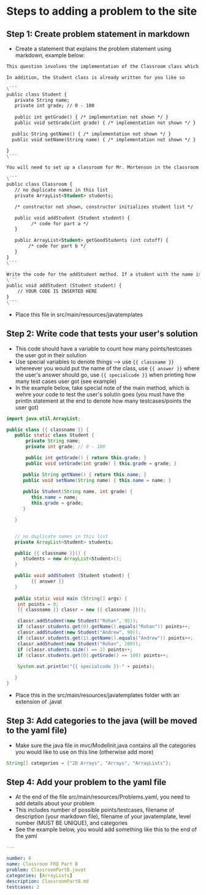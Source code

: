 # Steps to adding a problem to the site
## Step 1: Create problem statement in markdown
- Create a statement that explains the problem statement using markdown, example below:
```md
This question involves the implementation of the Classroom class which represents a single company’s cellphone phone availability and prices.

In addition, the Student class is already written for you like so

\```
public class Student {
   private String name;
   private int grade; // 0 - 100
   
   public int getGrade() { /* implementation not shown */ }
   public void setGrade(int grade) { /* implementation not shown */ }

  public String getName() { /* implementation not shown */ }
  public void setName(String name) { /* implementation not shown */ }

}
\```

You will need to set up a classroom for Mr. Mortenson in the classroom class

\```
public class Classroom {
   // no duplicate names in this list
   private ArrayList<Student> students;

   /* constructor not shown, constructor initializes student list */

   public void addStudent (Student student) {
         /* code for part a */
   } 

   public ArrayList<Student> getGoodStudents (int cutoff) {
        /* code for part b */
   }
}
\```

Write the code for the addStudent method. If a student with the name is not already in the student’s list, the student should be added to the list. Otherwise, the existing student should keep its place in the list, and its grade should be updated to reflect that which was passed into the function.
\```
public void addStudent (Student student) {
    // YOUR CODE IS INSERTED HERE
}
\```
```
- Place this file in src/main/resources/javatemplates

## Step 2: Write code that tests your user's solution
- This code should have a variable to count how many points/testcases the user got in their solution
- Use special variables to denote things --> use ``{{ classname }}`` whereever you would put the name of the class, use ``{{ answer }}`` where the user's answer should go, use ``{{ specialcode }}`` when printing how many test cases user got (see example)
- In the example below, take special note of the main method, which is wehre your code to test the user's solutin goes (you must have the println statement at the end to denote how many testcases/points the user got)
```java
import java.util.ArrayList;

public class {{ classname }} {
   public static class Student {
       private String name;
       private int grade; // 0 - 100

       public int getGrade() { return this.grade; }
       public void setGrade(int grade) { this.grade = grade; }

      public String getName() { return this.name; }
      public void setName(String name) { this.name = name; }
      
      public Student(String name, int grade) {
         this.name = name;
         this.grade = grade;
      }

   }


   // no duplicate names in this list
   private ArrayList<Student> students;

   public {{ classname }}() {
      students = new ArrayList<Student>();
   }

   public void addStudent (Student student) {
         {{ answer }}
   } 
   
   public static void main (String[] args) {
    int points = 0;
    {{ classname }} classr = new {{ classname }}();

    classr.addStudent(new Student("Rohan", 95));
    if (classr.students.get(0).getName().equals("Rohan")) points++;
    classr.addStudent(new Student("Andrew", 90));
    if (classr.students.get(1).getName().equals("Andrew")) points++;
    classr.addStudent(new Student("Rohan", 100));
    if (classr.students.size() == 2) points++;
    if (classr.students.get(0).getGrade() == 100) points++;
    
    System.out.println("{{ specialcode }}-" + points);

   }
}
```
- Place this in the src/main/resources/javatemplates folder with an extension of .javat

## Step 3: Add categories to the java (will be moved to the yaml file)
- Make sure the java file in mvc/ModelInit.java contains all the categories you would like to use on this line (otherwise add more)
```java
String[] categories = {"2D Arrays", "Arrays", "ArrayLists"};
```

## Step 4: Add your problem to the yaml file
- At the end of the file src/main/resources/Problems.yaml, you need to add details about your problem
- This includes number of possible points/testcases, filename of description (your markdown file), filename of your javatemplate, level number (MUST BE UNIQUE), and categories
- See the example below, you would add something like this to the end of the yaml
```yaml
---

number: 8
name: Classroom FRQ Part B
problem: ClassroomPartB.javat
categories: [ArrayLists]
description: ClassroomPartB.md
testcases: 2
```
